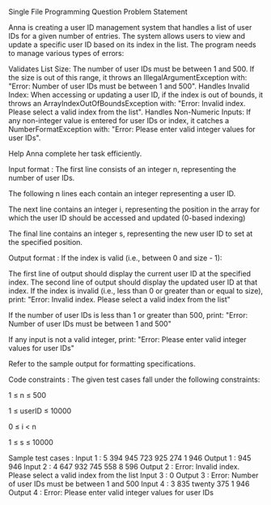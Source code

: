 Single File Programming Question
Problem Statement



Anna is creating a user ID management system that handles a list of user IDs for a given number of entries. The system allows users to view and update a specific user ID based on its index in the list. The program needs to manage various types of errors:



Validates List Size: The number of user IDs must be between 1 and 500. If the size is out of this range, it throws an IllegalArgumentException with: "Error: Number of user IDs must be between 1 and 500".
Handles Invalid Index: When accessing or updating a user ID, if the index is out of bounds, it throws an ArrayIndexOutOfBoundsException with: "Error: Invalid index. Please select a valid index from the list".
Handles Non-Numeric Inputs: If any non-integer value is entered for user IDs or index, it catches a NumberFormatException with: "Error: Please enter valid integer values for user IDs".


Help Anna complete her task efficiently.

Input format :
The first line consists of an integer n, representing the number of user IDs.

The following n lines each contain an integer representing a user ID.

The next line contains an integer i, representing the position in the array for which the user ID should be accessed and updated (0-based indexing)

The final line contains an integer s, representing the new user ID to set at the specified position.

Output format :
If the index is valid (i.e., between 0 and size - 1):

The first line of output should display the current user ID at the specified index.
The second line of output should display the updated user ID at that index.
If the index is invalid (i.e., less than 0 or greater than or equal to size), print: "Error: Invalid index. Please select a valid index from the list"

If the number of user IDs is less than 1 or greater than 500, print: "Error: Number of user IDs must be between 1 and 500"

If any input is not a valid integer, print: "Error: Please enter valid integer values for user IDs"



Refer to the sample output for formatting specifications.

Code constraints :
The given test cases fall under the following constraints:

1 ≤ n ≤ 500

1 ≤ userID ≤ 10000

0 ≤ i < n

1 ≤ s ≤ 10000

Sample test cases :
Input 1 :
5
394
945
723
925
274
1
946
Output 1 :
945
946
Input 2 :
4
647
932
745
558
8
596
Output 2 :
Error: Invalid index. Please select a valid index from the list
Input 3 :
0
Output 3 :
Error: Number of user IDs must be between 1 and 500
Input 4 :
3
835
twenty
375
1
946
Output 4 :
Error: Please enter valid integer values for user IDs